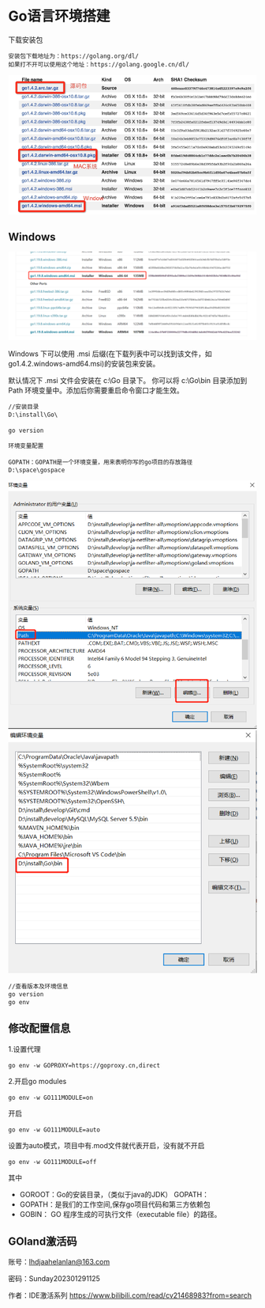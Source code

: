 # Go语言环境搭建

下载安装包

```text
安装包下载地址为：https://golang.org/dl/
如果打不开可以使用这个地址：https://golang.google.cn/dl/
```

![Go安装包](./../images/Go安装包.png)

## Windows

![go1.19.8-windows](./../images/go1.19.8-windows.png)

Windows 下可以使用 .msi 后缀(在下载列表中可以找到该文件，如go1.4.2.windows-amd64.msi)的安装包来安装。

默认情况下 .msi 文件会安装在 c:\Go 目录下。
你可以将 c:\Go\bin 目录添加到 Path 环境变量中。添加后你需要重启命令窗口才能生效。

```text
//安装目录
D:\install\Go\

go version

```

```text
环境变量配置

GOPATH：GOPATH是一个环境变量，用来表明你写的go项目的存放路径
D:\space\gospace

```

![配置PATH-用户变量](./../images/配置GOPATH-1.png)
![配置PATH-系统变量](./../images/配置GOPATH-2.png)

```text
//查看版本及环境信息
go version
go env
```

## 修改配置信息

1.设置代理

`go env -w GOPROXY=https://goproxy.cn,direct`

2.开启go modules

`go env -w GO111MODULE=on`

开启

`go env -w GO111MODULE=auto`

设置为auto模式，项目中有.mod文件就代表开启，没有就不开启

`go env -w GO111MODULE=off`

其中

- GOROOT：Go的安装目录，（类似于java的JDK） GOPATH：
- GOPATH：是我们的工作空间,保存go项目代码和第三方依赖包
- GOBIN： GO 程序生成的可执行文件（executable file）的路径。


## GOland激活码

账号：lhdjaahelanlan@163.com

密码：Sunday202301291125

作者：IDE激活系列 https://www.bilibili.com/read/cv21468983?from=search